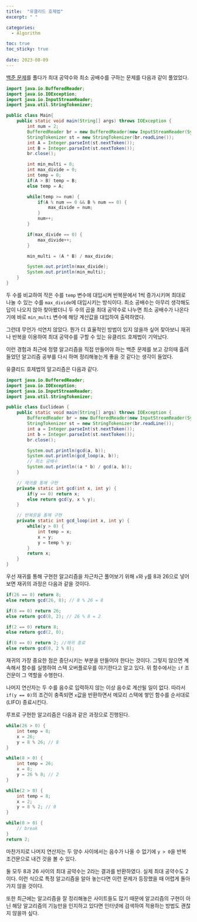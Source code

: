 ```yaml
---
title:  "유클리드 호제법"
excerpt: " "

categories:
  - Algorithm

toc: true
toc_sticky: true
 
date: 2023-08-09
---
```


[백준 문제](https://www.acmicpc.net/submit/2609/63990956)를 풀다가 최대 공약수와 최소 공배수를 구하는 문제를 다음과 같이 풀었었다.

```java
import java.io.BufferedReader;
import java.io.IOException;
import java.io.InputStreamReader;
import java.util.StringTokenizer;

public class Main{
    public static void main(String[] args) throws IOException {
        int num = 2;
        BufferedReader br = new BufferedReader(new InputStreamReader(System.in));
        StringTokenizer st = new StringTokenizer(br.readLine());
        int A = Integer.parseInt(st.nextToken());
        int B = Integer.parseInt(st.nextToken());
        br.close();

        int min_multi = 0;
        int max_divide = 0;
        int temp = 0;
        if(A > B) temp = B;
        else temp = A;

        while(temp >= num) {
            if(A % num == 0 && B % num == 0) {
                max_divide = num;
            }
            num++;
        }

        if(max_divide == 0) {
            max_divide++;
        }

        min_multi = (A * B) / max_divide;

        System.out.println(max_divide);
        System.out.println(min_multi);
    }
}
```

두 수를 비교하여 작은 수를 `temp` 변수에 대입시켜 반복문에서 1씩 증가시키며 최대로 나눌 수 있는 수를 `max_divide`에 대입시키는 방식이다. 최소 공배수는 아무리 생각해도 답이 나오지 않아 찾아봤더니 두 수의 곱을 최대 공약수로 나누면 최소 공배수가 나온다기에 바로 `min_multi` 변수에 해당 계산값을 대입하여 출력하였다.

그런데 무언가 석연치 않았다. 뭔가 더 효율적인 방법이 있지 않을까 싶어 찾아보니 재귀나 반복을 이용하여 최대 공약수를 구할 수 있는 유클리드 호제법이 기억났다.

이런 경험과 최근에 정렬 알고리즘을 직접 만들어야 하는 백준 문제를 보고 강의때 흘려 들었던 알고리즘 공부를 다시 하며 정리해놓는게 좋을 것 같다는 생각이 들었다.

유클리드 호제법의 알고리즘은 다음과 같다.

```java
import java.io.BufferedReader;
import java.io.IOException;
import java.io.InputStreamReader;
import java.util.StringTokenizer;

public class Euclidean {
    public static void main(String[] args) throws IOException {
        BufferedReader br = new BufferedReader(new InputStreamReader(System.in));
        StringTokenizer st = new StringTokenizer(br.readLine());
        int a = Integer.parseInt(st.nextToken());
        int b = Integer.parseInt(st.nextToken());
        br.close();

        System.out.println(gcd(a, b));
        System.out.println(gcd_loop(a, b));
        // 최소 공배수
        System.out.println((a * b) / gcd(a, b));
    }

    // 재귀를 통해 구현
    private static int gcd(int x, int y) {
        if(y == 0) return x;
        else return gcd(y, x % y);
    }

    // 반복문을 통해 구현
    private static int gcd_loop(int x, int y) {
        while(y > 0) {
            int temp = x;
            x = y;
            y = temp % y;
        }
        return x;
    }
}
```

우선 재귀를 통해 구현한 알고리즘을 차근차근 풀어보기 위해 `x`와 `y`를 8과 26으로 넣어보면 재귀의 과정은 다음과 같을 것이다.

```java
if(26 == 0) return 8;
else return gcd(26, 8); // 8 % 26 = 8

if(8 == 0) return 26;
else return gcd(8, 2); // 26 % 8 = 2

if(2 == 0) return 8;
else return gcd(2, 0);

if(0 == 0) return 2; //재귀 종료
else return gcd(0, 2 % 0);
```

재귀의 가장 중요한 점은 중단시키는 부분을 만들어야 한다는 것이다. 그렇지 않으면 계속해서 함수를 실행하여 스택 오버플로우를 야기한다고 알고 있다. 위 함수에서는 `if` 조건문이 그 역할을 수행한다. 

나머지 연산자는 두 수를 음수로 입력하지 않는 이상 음수로 계산될 일이 없다. 따라서 `if(y == 0)`의 조건이 충족되면 `x`값을 반환하면서 메모리 스택에 쌓인 함수를 순서대로(LIFO) 종료시킨다. 

루프로 구현한 알고리즘은 다음과 같은 과정으로 진행된다.

```java
while(26 > 0) {
    int temp = 8;
    x = 26;
    y = 8 % 26; // 8
}

while(8 > 0) {
    int temp = 26;
    x = 8;
    y = 26 % 8; // 2
}

while(2 > 0) {
    int temp = 8;
    x = 2;
    y = 8 % 2; // 0
}

while(0 > 0) {
    // break
}
return 2;
```

마찬가지로 나머지 연산자는 두 양수 사이에서는 음수가 나올 수 없기에 `y > 0`을 반복 조건문으로 내건 것을 볼 수 있다.

둘 모두 8과 26 사이의 최대 공약수는 2라는 결과를 반환하였다. 실제 최대 공약수도 2이다. 이런 식으로 특정 알고리즘을 알아 놓는다면 이런 문제가 등장했을 때 어렵게 돌아가지 않을 것이다. 

또한 최근에는 알고리즘을 잘 정리해놓은 사이트들도 많기 때문에 알고리즘의 구현이 아닌 해당 알고리즘의 기능만을 인지하고 있다면 인터넷에 검색하여 적용하는 방법도 괜찮지 않을까 싶다.